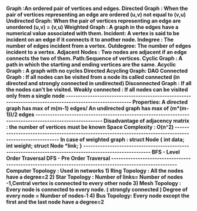 <h4>Graph :An ordered pair of vertices and edges.
Directed Graph : When the pair of vertices representing an edge are ordered (u,v) not equal to (v,u)
Undirected Graph: When the pair of vertices representing an edge are unordered (u,v) = (v,u)
Weighted Graph : A graph in the edges have a numerical value associated with them.
Incident: A vertex is said to be incident on an edge if it connects it to another node.
Indegree : The number of edges incident from a vertex.
Outdegree: The number of edges incident to a vertex.
Adjacent Nodes : Two nodes are adjacent if an edge connects the two of them.
Path:Sequence of vertices.
Cyclic Graph : A path in which the starting and ending vertices are the same.
Acyclic Graph : A graph with no cycles
Directed Acycling Graph: DAG 
Connected Graph : If all nodes can be visited from a node its called connected (in directed and strongly connected in undirected)
Disconnected Graph : If all the nodes can't be visited.
Weakly connected : If all nodes can be visited only from a single node
--------------------------------------------------------------------------------------------------------
Properties:
A directed graph has max of m(m-1) edges/
An undirected graph has max of (m*(m-1))/2 edges
--------------------------------------------------------------------------------------------------------
Disadvantage of adjacency matrix : the number of vertices must be known 
Space Complexity : O(n^2)
--------------------------------------------------------------------------------------------------------
In case of weighted graph :
struct Node
{
  int data;
  int weight;
  struct Node *link;
}
--------------------------------------------------------------------------------------------------------
BFS - Level Order Traversal
DFS - Pre Order Traversal
--------------------------------------------------------------------------------------------------------
Computer Topology :
Used in networks 
1) Ring Topology : All the nodes have a degree=2
2) Star Topology : Number of links= Number of nodes -1,Central vertex is connected to every other node
3) Mesh Topology : Every node is connected to every node. ( strongly connected ) Degree of every node = Number of nodes-1
4) Bus Topology: Every node except the first and the last node have a degree=2
</h4>
